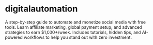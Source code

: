 # digitalautomation
A step-by-step guide to automate and monetize social media with free tools. Learn affiliate marketing, global payment setup, and advanced strategies to earn $1,000+/week. Includes tutorials, hidden tips, and AI-powered workflows to help you stand out with zero investment.
